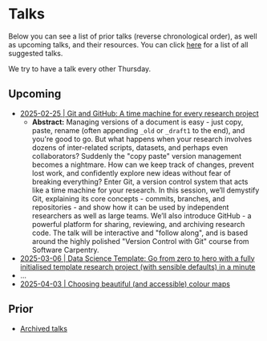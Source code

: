 # Talks

Below you can see a list of prior talks (reverse chronological order), as well as upcoming talks, and their resources. You can click [here](https://github.com/UU-IMAU/python-for-lunch/issues?q=is%3Aissue+label%3Atalk-suggestion) for a list of all suggested talks.

We try to have a talk every other Thursday.

<!--
When adding new entries to the lists, do so in the following format
```
- [YYYY-MM-DD | TALK_TITLE](./PFL_.../notebook.ipynb) by PRESENTER
  - [🎥 Video](link to video), [🗂️ Supporting resources](github_link to folder on main branch)
  - Abstract: ...
```
or, for upcoming talks,
```
- [YYYY-MM-DD | TALK_TITLE](github_link to issue/PR)
  - Abstract: ...
```

-->

## Upcoming

- [2025-02-25 | Git and GitHub: A time machine for every research project](https://github.com/UU-IMAU/python-for-lunch/issues/11)
    - **Abstract:** Managing versions of a document is easy - just copy, paste, rename (often appending `_old` or `_draft1` to the end), and you're good to go. But what happens when your research involves dozens of inter-related scripts, datasets, and perhaps even collaborators? Suddenly the "copy paste" version management becomes a nightmare. How can we keep track of changes, prevent lost work, and confidently explore new ideas without fear of breaking everything? Enter Git, a version control system that acts like a time machine for your research. In this session, we’ll demystify Git, explaining its core concepts - commits, branches, and repositories - and show how it can be used by independent researchers as well as large teams. We’ll also introduce GitHub - a powerful platform for sharing, reviewing, and archiving research code. The talk will be interactive and "follow along", and is based around the highly polished "Version Control with Git" course from Software Carpentry.
- [2025-03-06 | Data Science Template: Go from zero to hero with a fully initialised template research project (with sensible defaults) in a minute](https://github.com/UU-IMAU/python-for-lunch/issues/13)
- ...
- [2025-04-03 | Choosing beautiful (and accessible) colour maps](https://github.com/UU-IMAU/python-for-lunch/issues/12)

## Prior

- [Archived talks](https://github.com/UU-IMAU/Python-for-lunch-Notebooks/blob/main/archived)
